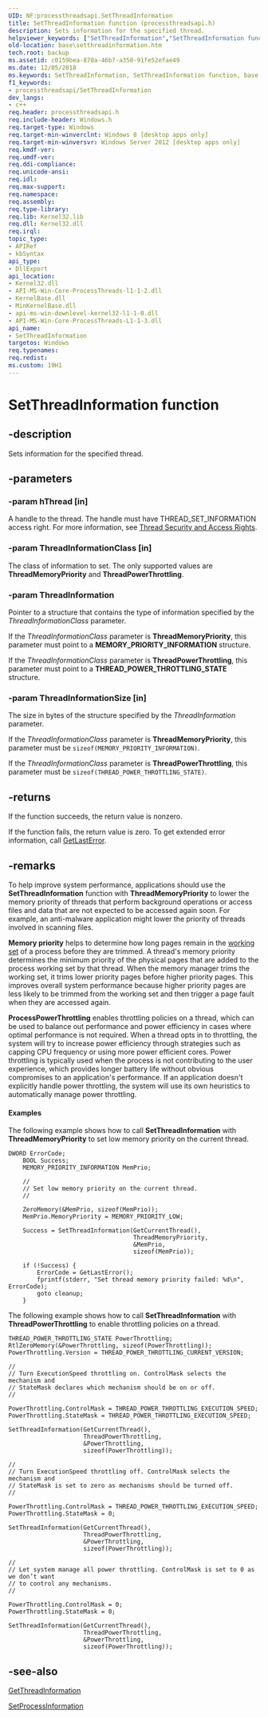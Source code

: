 ```yaml
---
UID: NF:processthreadsapi.SetThreadInformation
title: SetThreadInformation function (processthreadsapi.h)
description: Sets information for the specified thread.
helpviewer_keywords: ["SetThreadInformation","SetThreadInformation function","base.setthreadinformation","processthreadsapi/SetThreadInformation"]
old-location: base\setthreadinformation.htm
tech.root: backup
ms.assetid: c0159bea-870a-46b7-a350-91fe52efae49
ms.date: 12/05/2018
ms.keywords: SetThreadInformation, SetThreadInformation function, base.setthreadinformation, processthreadsapi/SetThreadInformation
f1_keywords:
- processthreadsapi/SetThreadInformation
dev_langs:
- c++
req.header: processthreadsapi.h
req.include-header: Windows.h
req.target-type: Windows
req.target-min-winverclnt: Windows 8 [desktop apps only]
req.target-min-winversvr: Windows Server 2012 [desktop apps only]
req.kmdf-ver: 
req.umdf-ver: 
req.ddi-compliance: 
req.unicode-ansi: 
req.idl: 
req.max-support: 
req.namespace: 
req.assembly: 
req.type-library: 
req.lib: Kernel32.lib
req.dll: Kernel32.dll
req.irql: 
topic_type:
- APIRef
- kbSyntax
api_type:
- DllExport
api_location:
- Kernel32.dll
- API-MS-Win-Core-ProcessThreads-l1-1-2.dll
- KernelBase.dll
- MinKernelBase.dll
- api-ms-win-downlevel-kernel32-l1-1-0.dll
- API-MS-Win-Core-ProcessThreads-L1-1-3.dll
api_name:
- SetThreadInformation
targetos: Windows
req.typenames: 
req.redist: 
ms.custom: 19H1
---
```


# SetThreadInformation function


## -description


Sets information for the specified thread. 


## -parameters




### -param hThread [in]

A handle to the thread. The handle must have THREAD_SET_INFORMATION access right. For more information, see  <a href="https://docs.microsoft.com/windows/desktop/ProcThread/thread-security-and-access-rights">Thread Security and Access Rights</a>.


### -param ThreadInformationClass [in]

The class of information to set. The only supported values are <b>ThreadMemoryPriority</b> and <b>ThreadPowerThrottling</b>.


### -param ThreadInformation

Pointer to a structure that contains the type of information specified by the <i>ThreadInformationClass</i> parameter.

If the <i>ThreadInformationClass</i> parameter is <b>ThreadMemoryPriority</b>, this parameter must point to a <b>MEMORY_PRIORITY_INFORMATION</b> structure.

If the <i>ThreadInformationClass</i> parameter is <b>ThreadPowerThrottling</b>, this parameter must point to a <b>THREAD_POWER_THROTTLING_STATE</b> structure.


### -param ThreadInformationSize [in]

The size in bytes of the structure specified by the <i>ThreadInformation</i> parameter.

If the <i>ThreadInformationClass</i> parameter is <b>ThreadMemoryPriority</b>, this parameter must be <code>sizeof(MEMORY_PRIORITY_INFORMATION)</code>.  

If the <i>ThreadInformationClass</i> parameter is <b>ThreadPowerThrottling</b>, this parameter must be <code>sizeof(THREAD_POWER_THROTTLING_STATE)</code>.  


## -returns



If the function succeeds, the return value is nonzero.

If the function fails, the return value is zero. To get extended error information, call 
      <a href="https://docs.microsoft.com/windows/desktop/api/errhandlingapi/nf-errhandlingapi-getlasterror">GetLastError</a>.




## -remarks



To help improve system performance, applications should use the <b>SetThreadInformation</b> function with <b>ThreadMemoryPriority</b> to lower the memory priority of threads that perform background operations or access files and data that are not expected to be accessed again soon. For example, an anti-malware application might lower the priority of threads involved in scanning files. 

**Memory priority** helps to determine how long pages remain in the <a href="https://docs.microsoft.com/windows/desktop/Memory/working-set">working set</a> of a process before they are trimmed. A thread's memory priority determines the minimum priority of the physical pages that are added to the process working set by that thread. When the memory manager trims the working set, it trims lower priority pages before higher priority pages. This improves overall system performance because higher priority pages are less likely to be trimmed from the working set and then trigger a page fault when they are accessed again. 

**ProcessPowerThrottling** enables throttling policies on a thread, which can be used to balance out performance and power efficiency in cases where optimal performance is not required. When a thread opts in to throttling, the system will try to increase power efficiency through strategies such as capping CPU frequency or using more power efficient cores. Power throttling is typically used when the process is not contributing to the user experience, which provides longer battery life without obvious compromises to an application's performance. If an application doesn't explicitly handle power throttling, the system will use its own heuristics to automatically manage power throttling.

#### Examples

The following example shows how to call <b>SetThreadInformation</b> with <b>ThreadMemoryPriority</b> to set low memory priority on the current thread.

<pre class="syntax" xml:space="preserve"><code>DWORD ErrorCode;
    BOOL Success;
    MEMORY_PRIORITY_INFORMATION MemPrio;

    //
    // Set low memory priority on the current thread.
    //

    ZeroMemory(&amp;MemPrio, sizeof(MemPrio));
    MemPrio.MemoryPriority = MEMORY_PRIORITY_LOW;

    Success = SetThreadInformation(GetCurrentThread(),
                                   ThreadMemoryPriority,
                                   &amp;MemPrio,
                                   sizeof(MemPrio));

    if (!Success) {
        ErrorCode = GetLastError();
        fprintf(stderr, "Set thread memory priority failed: %d\n", ErrorCode);
        goto cleanup;
    }</code></pre>
The following example shows how to call <b>SetThreadInformation</b> with <b>ThreadPowerThrottling</b> to enable throttling policies on a thread.

<pre class="syntax" xml:space="preserve"><code>THREAD_POWER_THROTTLING_STATE PowerThrottling;
RtlZeroMemory(&amp;PowerThrottling, sizeof(PowerThrottling));
PowerThrottling.Version = THREAD_POWER_THROTTLING_CURRENT_VERSION;

//
// Turn ExecutionSpeed throttling on. ControlMask selects the mechanism and
// StateMask declares which mechanism should be on or off.
//

PowerThrottling.ControlMask = THREAD_POWER_THROTTLING_EXECUTION_SPEED;
PowerThrottling.StateMask = THREAD_POWER_THROTTLING_EXECUTION_SPEED;

SetThreadInformation(GetCurrentThread(), 
                     ThreadPowerThrottling, 
                     &amp;PowerThrottling, 
                     sizeof(PowerThrottling));

//
// Turn ExecutionSpeed throttling off. ControlMask selects the mechanism and
// StateMask is set to zero as mechanisms should be turned off.
//

PowerThrottling.ControlMask = THREAD_POWER_THROTTLING_EXECUTION_SPEED;
PowerThrottling.StateMask = 0;

SetThreadInformation(GetCurrentThread(), 
                     ThreadPowerThrottling, 
                     &amp;PowerThrottling, 
                     sizeof(PowerThrottling));

//
// Let system manage all power throttling. ControlMask is set to 0 as we don’t want 
// to control any mechanisms.
//

PowerThrottling.ControlMask = 0;
PowerThrottling.StateMask = 0;

SetThreadInformation(GetCurrentThread(), 
                     ThreadPowerThrottling, 
                     &amp;PowerThrottling, 
                     sizeof(PowerThrottling));
</code></pre>



## -see-also




<a href="https://docs.microsoft.com/windows/desktop/api/processthreadsapi/nf-processthreadsapi-getthreadinformation">GetThreadInformation</a>



<a href="https://docs.microsoft.com/windows/desktop/api/processthreadsapi/nf-processthreadsapi-setprocessinformation">SetProcessInformation</a>
 

 

